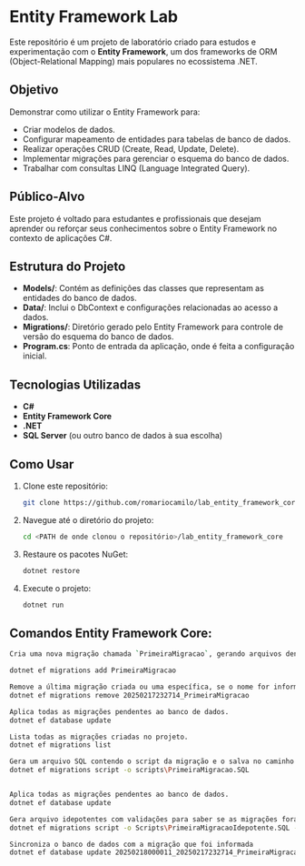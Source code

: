 # Entity Framework Lab

Este repositório é um projeto de laboratório criado para estudos e experimentação com o **Entity Framework**, um dos frameworks de ORM (Object-Relational Mapping) mais populares no ecossistema .NET.

## Objetivo

Demonstrar como utilizar o Entity Framework para:
- Criar modelos de dados.
- Configurar mapeamento de entidades para tabelas de banco de dados.
- Realizar operações CRUD (Create, Read, Update, Delete).
- Implementar migrações para gerenciar o esquema do banco de dados.
- Trabalhar com consultas LINQ (Language Integrated Query).

## Público-Alvo

Este projeto é voltado para estudantes e profissionais que desejam aprender ou reforçar seus conhecimentos sobre o Entity Framework no contexto de aplicações C#.

## Estrutura do Projeto

- **Models/**: Contém as definições das classes que representam as entidades do banco de dados.
- **Data/**: Inclui o DbContext e configurações relacionadas ao acesso a dados.
- **Migrations/**: Diretório gerado pelo Entity Framework para controle de versão do esquema do banco de dados.
- **Program.cs**: Ponto de entrada da aplicação, onde é feita a configuração inicial.

## Tecnologias Utilizadas

- **C#**
- **Entity Framework Core**
- **.NET**
- **SQL Server** (ou outro banco de dados à sua escolha)

## Como Usar

1. Clone este repositório:

   ```bash
   git clone https://github.com/romariocamilo/lab_entity_framework_core.git

2. Navegue até o diretório do projeto:
   ```bash
   cd <PATH de onde clonou o repositório>/lab_entity_framework_core
   
3. Restaure os pacotes NuGet:
   ```bash
   dotnet restore
   
4. Execute o projeto:
   ```bash
   dotnet run

## Comandos  Entity Framework Core:

   ```bash
   Cria uma nova migração chamada `PrimeiraMigracao`, gerando arquivos dentro da pasta `Migrations`.

dotnet ef migrations add PrimeiraMigracao  

Remove a última migração criada ou uma específica, se o nome for informado. Só pode ser usada se a migração ainda não foi aplicada ao banco de dados.
dotnet ef migrations remove 20250217232714_PrimeiraMigracao  

Aplica todas as migrações pendentes ao banco de dados.
dotnet ef database update  

Lista todas as migrações criadas no projeto.
dotnet ef migrations list  

Gera um arquivo SQL contendo o script da migração e o salva no caminho especificado.
dotnet ef migrations script -o scripts\PrimeiraMigracao.SQL  


Aplica todas as migrações pendentes ao banco de dados.
dotnet ef database update  

Gera arquivo idepotentes com validações para saber se as migrações foram executadas
dotnet ef migrations script -o Scripts\PrimeiraMigracaoIdepotente.SQL -i

Sincroniza o banco de dados com a migração que foi informada
dotnet ef database update 20250218000011_20250217232714_PrimeiraMigracao

